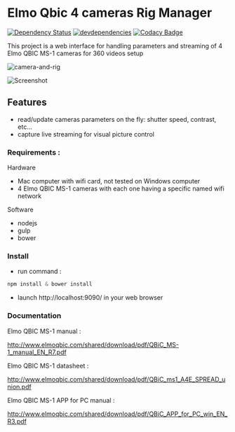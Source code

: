 # Elmo Qbic 4 cameras Rig Manager
[![Dependency Status](ds-image)](ds-url)
[![devdependencies](dds-image)](dds-url)
[![Codacy Badge](codacy-image)](codacy-url)

[ds-url]: https://david-dm.org/vogloblinsky/elmo-qbic-4-cam-rig-manager
[ds-image]: https://david-dm.org/vogloblinsky/elmo-qbic-4-cam-rig-manager.png
[dds-url]: https://david-dm.org/vogloblinsky/elmo-qbic-4-cam-rig-manager#info=devDependencies
[dds-image]: https://david-dm.org/vogloblinsky/elmo-qbic-4-cam-rig-manager/dev-status.png
[codacy-url]: https://www.codacy.com/public/vincentogloblinsky/elmo-qbic-4-cam-rig-manager
[codacy-image]: https://www.codacy.com/project/badge/ce741cecdb444141aad8a07108c628c0
[travis-image]: https://travis-ci.org/vogloblinsky/elmo-qbic-4-cam-rig-manager.svg?branch=master
[travis-url]: https://travis-ci.org/vogloblinsky/elmo-qbic-4-cam-rig-manager

This project is a web interface for handling parameters and streaming of 4 Elmo QBIC MS-1 cameras for 360 videos setup

![camera-and-rig](/../master/camera-and-rig.jpg?raw=true)

![Screenshot](/../master/about.jpg?raw=true)

## Features

- read/update cameras parameters on the fly: shutter speed, contrast, etc...
- capture live streaming for visual picture control

### Requirements :

Hardware

- Mac computer with wifi card, not tested on Windows computer
- 4 Elmo QBIC MS-1 cameras with each one having a specific named wifi network

Software

- nodejs
- gulp
- bower

### Install

- run command :

``` javascript
npm install & bower install
```

- launch http://localhost:9090/ in your web browser

### Documentation

Elmo QBIC MS-1 manual :

http://www.elmoqbic.com/shared/download/pdf/QBiC_MS-1_manual_EN_R7.pdf

Elmo QBIC MS-1 datasheet :

http://www.elmoqbic.com/shared/download/pdf/QBiC_ms1_A4E_SPREAD_union.pdf

Elmo QBIC MS-1 APP for PC manual :

http://www.elmoqbic.com/shared/download/pdf/QBiC_APP_for_PC_win_EN_R3.pdf